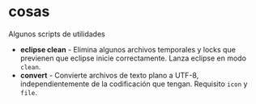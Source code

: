 cosas
=====

Algunos scripts de utilidades
 * **eclipse clean** - Elimina algunos archivos temporales y locks que previenen que eclipse inicie correctamente. Lanza eclipse en modo `clean`.
 *  **convert** - Convierte archivos de texto plano a UTF-8, independientemente de la codificación que tengan. Requisito `icon` y `file`.
